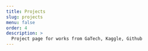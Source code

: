 ```yaml
---
title: Projects
slug: projects
menu: false
order: 4
description: >
  Project page for works from GaTech, Kaggle, Github
---
```

